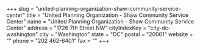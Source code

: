 +++
slug = "united-planning-organization-shaw-community-service-center"
title = "United Planning Organization - Shaw Community Service Center"
name = "United Planning Organization - Shaw Community Service Center"
address = "1726 7th Street NW"
cityIndexKey = "city-dc-washington"
city = "Washington"
state = "DC"
postal = "20001"
website = ""
phone = "202 462-6401"
fax = ""
+++
